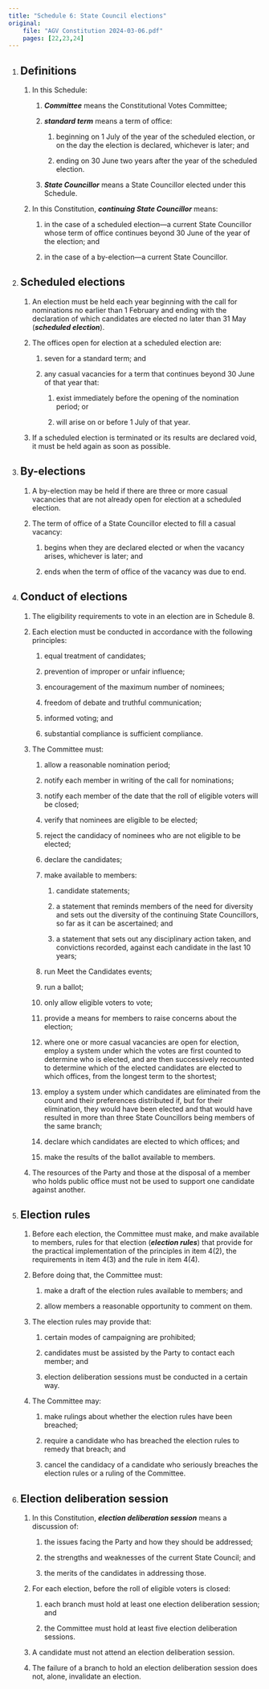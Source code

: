 ```yaml
---
title: "Schedule 6: State Council elections"
original:
    file: "AGV Constitution 2024-03-06.pdf"
    pages: [22,23,24]
---
```


1. ## Definitions

    1.  In this Schedule:

        <subclause-letters>

        1.  ***Committee*** means the Constitutional Votes
            Committee;

        2.  ***standard term*** means a term of office:

            1.  beginning on 1 July of the year of the scheduled
                election, or on the day the election is declared,
                whichever is later; and

            2.  ending on 30 June two years after the year of the
                scheduled election.

        3.  ***State Councillor*** means a State Councillor elected under this Schedule.

        </subclause-letters>

    2.  In this Constitution, ***continuing State Councillor***
        means:

        <subclause-letters>

        1.  in the case of a scheduled election—a current State
            Councillor whose term of office continues beyond 30 June
            of the year of the election; and

        2.  in the case of a by-election—a current State Councillor.

        </subclause-letters>



2. ## Scheduled elections

    1.  An election must be held each year beginning with the call
        for nominations no earlier than 1 February and ending with
        the declaration of which candidates are elected no later
        than 31 May (***scheduled election***).

    2.  <ClauseAnnotation effectivefrom="on 1 February 2022" /> The offices open for election at a scheduled election are:

        <subclause-letters>

        1.  seven for a standard term; and

        2.  any casual vacancies for a term that continues beyond
            30 June of that year that:

            1.  exist immediately before the opening of the
                nomination period; or

            2.  will arise on or before 1 July of that year.
        
        </subclause-letters>

    3.  If a scheduled election is terminated or its results are
        declared void, it must be held again as soon as possible.

3. ## By-elections

    1.  A by-election may be held if there are three or more casual
        vacancies that are not already open for election at a
        scheduled election.

    2.  The term of office of a State Councillor elected to fill a
        casual vacancy:

        <subclause-letters>

        1.  begins when they are declared elected or when the
            vacancy arises, whichever is later; and

        2.  ends when the term of office of the vacancy was due to
            end.

        </subclause-letters>

4. ## Conduct of elections

    1.  The eligibility requirements to vote in an election are in Schedule 8.

    2.  Each election must be conducted in accordance with the
        following principles:

        <subclause-letters>

        1.  equal treatment of candidates;

        2.  prevention of improper or unfair influence;

        3.  encouragement of the maximum number of nominees;

        4.  freedom of debate and truthful communication;

        5.  informed voting; and

        6.  substantial compliance is sufficient compliance.

        </subclause-letters>

    3.  The Committee must:

        <subclause-letters>

        1.  allow a reasonable nomination period;

        2.  notify each member in writing of the call for
            nominations;

        3.  notify each member of the date that the roll of eligible
            voters will be closed;

        4.  verify that nominees are eligible to be elected;

        5.  reject the candidacy of nominees who are not eligible to
            be elected;

        6.  declare the candidates;

        7.  make available to members:

            1.  candidate statements;

            2.  a statement that reminds members of the need for
                diversity and sets out the diversity of the
                continuing State Councillors, so far as it can be
                ascertained; and

            3.  a statement that sets out any disciplinary action
                taken, and convictions recorded, against each
                candidate in the last 10 years;

        8.  run Meet the Candidates events;

        9.  run a ballot;

        10. only allow eligible voters to vote;

        11. provide a means for members to raise concerns about the
            election;

        12. where one or more casual vacancies are open for
            election, employ a system under which the votes are
            first counted to determine who is elected, and are then
            successively recounted to determine which of the elected
            candidates are elected to which offices, from the
            longest term to the shortest;

        13. employ a system under which candidates are eliminated
            from the count and their preferences distributed if, but
            for their elimination, they would have been elected and
            that would have resulted in more than three State
            Councillors being members of the same branch;

        14. declare which candidates are elected to which offices;
            and

        15. make the results of the ballot available to members.

        </subclause-letters>

    4.  The resources of the Party and those at the disposal of a
        member who holds public office must not be used to support
        one candidate against another.

5. ## Election rules

    1.  Before each election, the Committee must make, and make
        available to members, rules for that election (***election
        rules***) that provide for the practical implementation of
        the principles in item 4(2), the requirements in item ​4(3)
        and the rule in item 4(4).

    2.  Before doing that, the Committee must:

        <subclause-letters>

        1.  make a draft of the election rules available to members;
            and

        2.  allow members a reasonable opportunity to comment on
            them.

        </subclause-letters>

    3.  The election rules may provide that:

        <subclause-letters>

        1.  certain modes of campaigning are prohibited;

        2.  candidates must be assisted by the Party to contact each
            member; and

        3.  election deliberation sessions must be conducted in a
            certain way.

        </subclause-letters>

    4.  The Committee may:

        <subclause-letters>

        1.  make rulings about whether the election rules have been
            breached;

        2.  require a candidate who has breached the election rules
            to remedy that breach; and

        3.  cancel the candidacy of a candidate who seriously
            breaches the election rules or a ruling of the
            Committee.

        </subclause-letters>

6. ## Election deliberation session

    1.  In this Constitution, ***election deliberation session***
        means a discussion of:

        <subclause-letters>

        1.  the issues facing the Party and how they should be
            addressed;

        2.  the strengths and weaknesses of the current State
            Council; and

        3.  the merits of the candidates in addressing those.

        </subclause-letters>

    2.  For each election, before the roll of eligible voters is
        closed:

        <subclause-letters>

        1.  each branch must hold at least one election deliberation
            session; and

        2.  the Committee must hold at least five election
            deliberation sessions.

        </subclause-letters>

    3.  A candidate must not attend an election deliberation session.

    4.  The failure of a branch to hold an election deliberation
        session does not, alone, invalidate an election.

